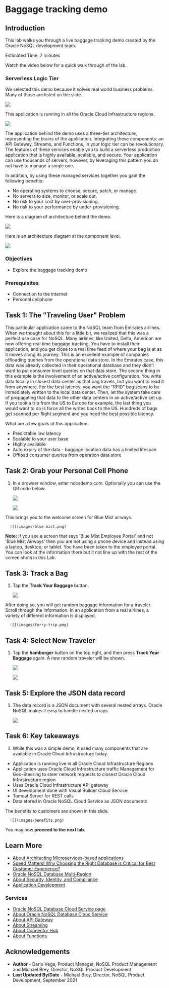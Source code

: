 # Baggage tracking demo

## Introduction

This lab walks you through a live baggage tracking demo created by the Oracle NoSQL development team.

Estimated Time: 7 minutes

Watch the video below for a quick walk through of the lab.

[](youtube:S91oa69whXA)


### Serverless Logic Tier

We selected this demo because it solves real world business problems. Many of those are listed on the slide.

  ![](images/business-problem.png)

This application is running in all the Oracle Cloud Infrastructure regions.

  ![](images/demo-region.png)

The application behind the demo uses a three-tier architecture, representing the brains of the application. Integrating these components: an API Gateway, Streams, and Functions, in your logic tier can be revolutionary. The features of these services enable you to build a serverless production application that is highly available, scalable, and secure. Your application can use thousands of servers, however, by leveraging this pattern you do not have to manage a single one.

In addition, by using these managed services together you gain the following benefits:
*	No operating systems to choose, secure, patch, or manage.
*	No servers to size, monitor, or scale out.
*	No risk to your cost by over-provisioning.
*	No risk to your performance by under-provisioning.

Here is a diagram of architecture behind the demo.

  ![](images/arch-diagram.png)

Here is an architecture diagram at the component level.

  ![](images/component-arch.png)


### Objectives

* Explore the baggage tracking demo  

### Prerequisites

*  Connection to the internet
*  Personal cellphone


## Task 1: The "Traveling User" Problem

This particular application came to the NoSQL team from Emirates airlines. When we thought about this for a little bit, we realized that this was a perfect use case for NoSQL. Many airlines, like United, Delta, American are now offering real time baggage tracking. You have to install their application, and you get close to a real time feed of where your bag is at as it moves along its journey. This is an excellent example of companies offloading queries from the operational data store. In the Emirates case, this data was already collected in their operational database and they didn’t want to put consumer level queries on that data store. The second thing in this example is the involvement of an active/active configuration. You write data locally in closest data center as that bag travels, but you want to read it from anywhere. For the best latency, you want the "RFID" bag scans to be immediately written to the local data center. Then, let the system take care of propagating that data to the other data centers in an active/active set up. If you took a trip from the US to Europe for example, the last thing you would want to do is force all the writes back to the US. Hundreds of bags get scanned per flight segment and you need the best possible latency.

What are a few goals of this application:

  - Predictable low latency
  - Scalable to your user base
  - Highly available
  - Auto expiry of the data - baggage location data has a limited lifespan
  - Offload consumer queries from operation data store


## Task 2: Grab your Personal Cell Phone

1. In a browser window, enter ndcsdemo.com. Optionally you can use the QR code below.

    ![](images/ndcs-google.png)

    ![](images/qr-code.png)

  This brings you to the welcome screen for Blue Mist airways.

      ![](images/blue-mist.png)

   **Note:** If you see a screen that says 'Blue Mist Employee Portal' and not 'Blue Mist Airways' then you are not using a phone device and instead using a laptop, desktop, or tablet. You have been taken to the employee portal. You can look at the information there but it not line up with the rest of the screen shots in this Lab.

## Task 3: Track a Bag

1. Tap the **Track Your Baggage** button.

      ![](images/blue-mist-track.png)

  After doing so, you will get random baggage information for a traveler. Scroll through the information. In an application from a real airlines, a variety of different information is displayed.

      ![](images/ferry-trip.png)

## Task 4: Select New Traveler

1. Tap the **hamburger** button on the top right, and then press **Track Your Baggage** again. A new random traveler will be shown.

      ![](images/hamburger-menu.png)

      ![](images/track-bag.png)

## Task 5:  Explore the JSON data record

1. The data record is a JSON document with several nested arrays. Oracle NoSQL makes it easy to handle nested arrays.

      ![](images/json-record.png)


## Task 6: Key takeaways

1. While this was a simple demo, it used many components that are available in Oracle Cloud Infrastructure today.

  * Application is running live in all Oracle Cloud Infrastructure Regions
  * Application uses Oracle Cloud Infrastructure traffic Management for Geo-Steering to steer network requests to closest Oracle Cloud Infrastructure region
  * Uses Oracle Cloud Infrastructure API gateway
  * UI development done with Visual Builder Cloud Service
  * Tomcat Server for REST calls
  * Data stored in Oracle NoSQL Cloud Service as JSON documents

  The benefits to customers are shown in this slide.

      ![](images/benefits.png)

You may now **proceed to the next lab.**

## Learn More

* [About Architecting Microservices-based applications](https://docs.oracle.com/en/solutions/learn-architect-microservice/index.html)
* [Speed Matters! Why Choosing the Right Database is Critical for Best Customer Experience?](https://blogs.oracle.com/nosql/post/speed-matters-why-choosing-the-right-database-is-critical-for-best-customer-experience)
* [Oracle NoSQL Database Multi-Region](https://blogs.oracle.com/nosql/post/oracle-nosql-database-multi-region-table-part1)
* [About Security, Identity, and Compliance](https://www.oracle.com/security/)
* [Application Development](https://www.oracle.com/application-development/)

### Services

* [Oracle NoSQL Database Cloud Service page](https://www.oracle.com/database/nosql-cloud.html)
* [About Oracle NoSQL Database Cloud Service](https://docs.oracle.com/pls/topic/lookup?ctx=cloud&id=CSNSD-GUID-88373C12-018E-4628-B241-2DFCB7B16DE8)
* [About API Gateway](https://docs.oracle.com/en-us/iaas/Content/APIGateway/Concepts/apigatewayoverview.htm)
* [About Streaming](https://docs.oracle.com/en-us/iaas/Content/Streaming/Concepts/streamingoverview.htm)
* [About Connector Hub](https://docs.oracle.com/en-us/iaas/Content/service-connector-hub/overview.htm)
* [About Functions](https://docs.oracle.com/en-us/iaas/Content/Functions/Concepts/functionsoverview.htm)



## Acknowledgements
* **Author** - Dario Vega, Product Manager, NoSQL Product Management and Michael Brey, Director, NoSQL Product Development
* **Last Updated By/Date** - Michael Brey, Director, NoSQL Product Development, September 2021
